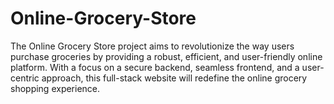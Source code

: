 # Online-Grocery-Store
The Online Grocery Store project aims to revolutionize the way users purchase groceries by providing a robust, efficient, and user-friendly online platform. With a focus on a secure backend, seamless frontend, and a user-centric approach, this full-stack website will redefine the online grocery shopping experience.

